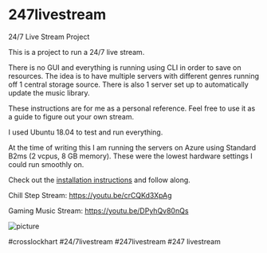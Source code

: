 
# 247livestream
24/7 Live Stream Project

This is a project to run a 24/7 live stream.

There is no GUI and everything is running using CLI in order to save on resources. The idea is to have multiple servers with different genres running off 1 central storage source. There is also 1 server set up to automatically update the music library.

These instructions are for me as a personal reference. Feel free to use it as a guide to figure out your own stream.

I used Ubuntu 18.04 to test and run everything.

At the time of writing this I am running the servers on Azure using Standard B2ms (2 vcpus, 8 GB memory). These were the lowest hardware settings I could run smoothly on.

Check out the [installation instructions](https://github.com/dropitlikecross/247livestream/blob/master/instructions.md) and follow along.


Chill Step Stream:
https://youtu.be/crCQKd3XpAg


Gaming Music Stream:
https://youtu.be/DPyhQv80nQs


![picture](https://i.lensdump.com/i/WC6nEH.jpg)

#crosslockhart
#24/7livestream
#247livestream
#247 livestream
